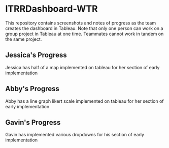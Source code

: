 # ITRRDashboard-WTR
This repository contains screenshots and notes of progress as the team creates the dashboard in Tableau. 
Note that only one person can work on a group project in Tableau at one time. Teammates cannot work in tandem on the same project.  

## Jessica's Progress
Jessica has half of a map implemented on tableau for her section of early implementation

## Abby's Progress
Abby has a line graph likert scale implemented on tableau for her section of early implementation

## Gavin's Progress
Gavin has implemented various dropdowns for his section of early implementation
